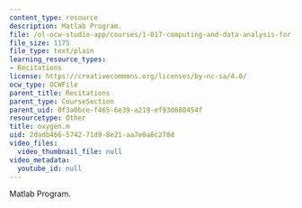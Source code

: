 ```yaml
---
content_type: resource
description: Matlab Program.
file: /ol-ocw-studio-app/courses/1-017-computing-and-data-analysis-for-environmental-applications-fall-2003/2dadb466574271d98e21aa7e0a8c278d_oxygen.m
file_size: 1175
file_type: text/plain
learning_resource_types:
- Recitations
license: https://creativecommons.org/licenses/by-nc-sa/4.0/
ocw_type: OCWFile
parent_title: Recitations
parent_type: CourseSection
parent_uid: 0f3a0bce-f465-6e39-a219-ef93d680454f
resourcetype: Other
title: oxygen.m
uid: 2dadb466-5742-71d9-8e21-aa7e0a8c278d
video_files:
  video_thumbnail_file: null
video_metadata:
  youtube_id: null
---
```

Matlab Program.